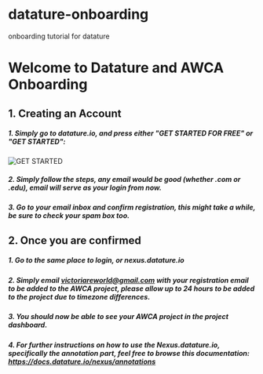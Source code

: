 # datature-onboarding
 onboarding tutorial for datature

# Welcome to Datature and AWCA Onboarding

## 1. Creating an Account

##### 1. Simply go to datature.io, and press either "GET STARTED FOR FREE" or "GET STARTED":
![GET STARTED](images/1.png)

##### 2. Simply follow the steps, any email would be good (whether .com or .edu), email will serve as your login from now.

##### 3. Go to your email inbox and confirm registration, this might take a while, be sure to check your spam box too.

## 2. Once you are confirmed 

##### 1. Go to the same place to login, or nexus.datature.io

##### 2. Simply email victoriareworld@gmail.com with your registration email to be added to the AWCA project, please allow up to 24 hours to be added to the project due to timezone differences.

##### 3. You should now be able to see your AWCA project in the project dashboard.

##### 4. For further instructions on how to use the Nexus.datature.io, specifically the annotation part, feel free to browse this documentation: https://docs.datature.io/nexus/annotations